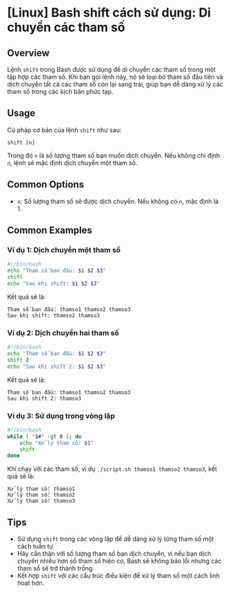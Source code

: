 # [Linux] Bash shift cách sử dụng: Di chuyển các tham số

## Overview
Lệnh `shift` trong Bash được sử dụng để di chuyển các tham số trong một tập hợp các tham số. Khi bạn gọi lệnh này, nó sẽ loại bỏ tham số đầu tiên và dịch chuyển tất cả các tham số còn lại sang trái, giúp bạn dễ dàng xử lý các tham số trong các kịch bản phức tạp.

## Usage
Cú pháp cơ bản của lệnh `shift` như sau:
```
shift [n]
```
Trong đó `n` là số lượng tham số bạn muốn dịch chuyển. Nếu không chỉ định `n`, lệnh sẽ mặc định dịch chuyển một tham số.

## Common Options
- `n`: Số lượng tham số sẽ được dịch chuyển. Nếu không có `n`, mặc định là 1.

## Common Examples

### Ví dụ 1: Dịch chuyển một tham số
```bash
#!/bin/bash
echo "Tham số ban đầu: $1 $2 $3"
shift
echo "Sau khi shift: $1 $2 $3"
```
Kết quả sẽ là:
```
Tham số ban đầu: thamso1 thamso2 thamso3
Sau khi shift: thamso2 thamso3
```

### Ví dụ 2: Dịch chuyển hai tham số
```bash
#!/bin/bash
echo "Tham số ban đầu: $1 $2 $3"
shift 2
echo "Sau khi shift 2: $1 $2 $3"
```
Kết quả sẽ là:
```
Tham số ban đầu: thamso1 thamso2 thamso3
Sau khi shift 2: thamso3
```

### Ví dụ 3: Sử dụng trong vòng lặp
```bash
#!/bin/bash
while [ "$#" -gt 0 ]; do
    echo "Xử lý tham số: $1"
    shift
done
```
Khi chạy với các tham số, ví dụ `./script.sh thamso1 thamso2 thamso3`, kết quả sẽ là:
```
Xử lý tham số: thamso1
Xử lý tham số: thamso2
Xử lý tham số: thamso3
```

## Tips
- Sử dụng `shift` trong các vòng lặp để dễ dàng xử lý từng tham số một cách tuần tự.
- Hãy cẩn thận với số lượng tham số bạn dịch chuyển, vì nếu bạn dịch chuyển nhiều hơn số tham số hiện có, Bash sẽ không báo lỗi nhưng các tham số sẽ trở thành trống.
- Kết hợp `shift` với các cấu trúc điều kiện để xử lý tham số một cách linh hoạt hơn.